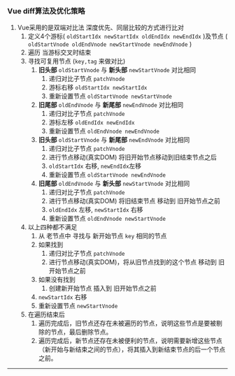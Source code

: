 ### Vue diff算法及优化策略
1. Vue采用的是双端对比法 深度优先、同层比较的方式进行比对
   1. 定义4个游标( `oldStartIdx newStartIdx oldEndIdx newEndIdx` )及节点 ( `oldStartVnode oldEndVnode newStartVnode newEndVnode` )
   2. 遍历 当游标交叉时结束 
   3. 寻找可复用节点 (`key,tag` 来做对比)
      1. **旧头部** `oldStartVnode` 与 **新头部** `newStartVnode` 对比相同 
         1. 递归对比子节点 `patchVnode`
         2. 游标右移 `oldStartIdx newStartIdx`
         3. 重新设置节点 `oldStartVnode newStartVnode`
      2. **旧尾部** `oldEndVnode` 与 **新尾部** `newEndVnode` 对比相同
         1. 递归对比子节点 `patchVnode`
         2. 游标左移 `oldEndIdx newEndIdx`
         3. 重新设置节点 `oldEndVnode newEndVnode`
      3. **旧头部** `oldStartVnode` 与 **新尾部** `newEndVnode` 对比相同
         1. 递归对比子节点 `patchVnode`
         2. 进行节点移动(真实DOM) 将旧开始节点移动到旧结束节点之后
         3. `oldStartIdx` 右移, `newEndIdx`左移
         4. 重新设置节点 `oldStartVnode newEndVnode`
      4. **旧尾部** `oldEndVnode` 与 **新头部** `newStartVnode` 对比相同
         1. 递归对比子节点 `patchVnode`
         2. 进行节点移动(真实DOM)  将旧结束节点 移动到 旧开始节点之前
         3. `oldEndIdx` 左移, `newStartIdx` 右移
         4. 重新设置节点 `oldEndVnode newStartVnode`
   4. 以上四种都不满足
      1.  从 老节点中 寻找与 新开始节点 `key` 相同的节点 
      2.  如果找到
          1.  递归对比子节点 `patchVnode`
          2.  进行节点移动(真实DOM)，将从旧节点找到的这个节点 移动到 旧开始节点之前
      3.  如果没有找到
          1.  创建新开始节点 插入到 旧开始节点之前
      4.  `newStartIdx` 右移
      5.   重新设置节点 `newStartVnode`
   5. 在遍历结束后
      1. 遍历完成后，旧节点还存在未被遍历的节点，说明这些节点是要被剔除的节点，最后删除节点。
      2. 遍历完成后，新节点还存在未被便利的节点，说明需要新增这些节点（新开始与新结束之间的节点），将其插入到新结束节点的后一个节点之前。
------